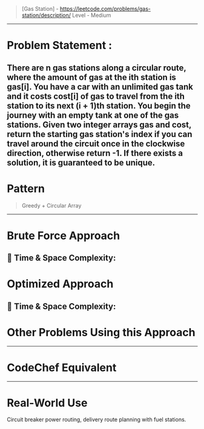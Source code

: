 > [Gas Station] - https://leetcode.com/problems/gas-station/description/
> Level - Medium
--------------------------------------------------------------------------------------------------------------------------------------
# Problem Statement : 

There are n gas stations along a circular route, where the amount of gas at the ith station is gas[i].
You have a car with an unlimited gas tank and it costs cost[i] of gas to travel from the ith station to its next (i + 1)th station. You begin the journey with an empty tank at one of the gas stations.
Given two integer arrays gas and cost, return the starting gas station's index if you can travel around the circuit once in the clockwise direction, otherwise return -1. If there exists a solution, it is guaranteed to be unique.
--------------------------------------------------------------------------------------------------------------------------------------
# Pattern
> Greedy + Circular Array
--------------------------------------------------------------------------------------------------------------------------------------
# Brute Force Approach

🧠 Time & Space Complexity:
--------------------------------------------------------------------------------------------------------------------------------------
# Optimized Approach

🧠 Time & Space Complexity:
--------------------------------------------------------------------------------------------------------------------------------------
# Other Problems Using this Approach

--------------------------------------------------------------------------------------------------------------------------------------
# CodeChef Equivalent

--------------------------------------------------------------------------------------------------------------------------------------
# Real-World Use
Circuit breaker power routing, delivery route planning with fuel stations.